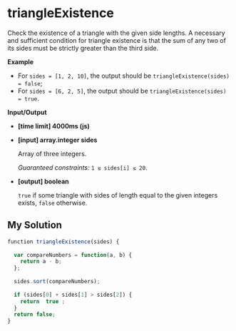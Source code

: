 # triangleExistence
﻿Check the existence of a triangle with the given side lengths. A necessary and sufficient condition for triangle existence is that the sum of any two of its sides must be strictly greater than the third side.

**Example**

*   For `sides = [1, 2, 10]`, the output should be
    `triangleExistence(sides) = false`;
*   For `sides = [6, 2, 5]`, the output should be
    `triangleExistence(sides) = true`.

**Input/Output**

*   **[time limit] 4000ms (js)**

*   **[input] array.integer sides**

    Array of three integers.

    _Guaranteed constraints:_
    `1 ≤ sides[i] ≤ 20`.

*   **[output] boolean**

    `true` if some triangle with sides of length equal to the given integers exists, `false` otherwise.


## My Solution
```javascript
﻿function triangleExistence(sides) {
​
  var compareNumbers = function(a, b) {
    return a - b;
  };
​
  sides.sort(compareNumbers);
​
  if (sides[0] + sides[1] > sides[2]) {
    return  true ;
  }
  return false;
}
​
​
```
